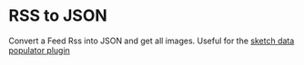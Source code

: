# RSS to JSON

Convert a Feed Rss into JSON and get all images.
Useful for the  [sketch data populator plugin](https://github.com/preciousforever/sketch-data-populator/)